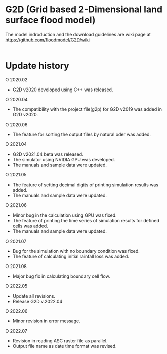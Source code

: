 # G2D (Grid based 2-Dimensional land surface flood model) 

The model indroduction and the download guidelines are wiki page at https://github.com/floodmodel/G2D/wiki
<br/><br/>

# Update history
O 2020.02
 - G2D v2020 developed using C++ was released.
 
O 2020.04 
 - The compatibility with the project file(g2p) for G2D v2019 was added in G2D v2020.
 
O 2020.06 
 - The feature for sorting the output files by natural oder was added.
 
O 2021.04
 - G2D v2021.04 beta was released.
 - The simulator using NVIDIA GPU was developed.
 - The manuals and sample data were updated.

O 2021.05
 - The feature of setting decimal digits of printing simulation results was added.
 - The manuals and sample data were updated.

O 2021.06
 - Minor bug in the calculation using GPU was fixed.
 - The feature of printing the time series of simulation results for defined cells was added.
 - The manuals and sample data were updated.

O 2021.07
 - Bug for the simulation with no boundary condition was fixed.
 - The feature of calculating initial rainfall loss was added.

O 2021.08
 - Major bug fix in calculating boundary cell flow.  

O 2022.05
 - Update all revisions.
 - Release G2D v.2022.04  

O 2022.06
 - Minor revision in error message.  

O 2022.07
 - Revision in reading ASC raster file as parallel.  
 - Output file name as date time format was revised.  

